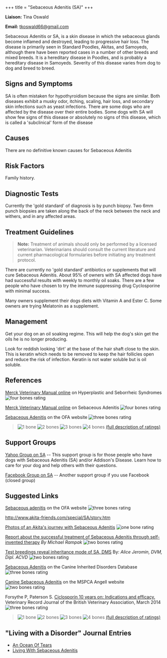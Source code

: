 +++
title = "Sebaceous Adenitis (SA)"
+++

**Liaison:** Tina Oswald

**Email:** <tkoswald66@gmail.com>



Sebaceous Adenitis or SA, is a skin disease in which the sebaceous
glands become inflamed and destroyed, leading to progressive hair loss.
The disease is primarily seen in Standard Poodles, Akitas, and Samoyeds,
although there have been reported cases in a number of other breeds and
mixed breeds. It is a hereditary disease in Poodles, and is probably a
hereditary disease in Samoyeds. Severity of this disease varies from dog
to dog and breed to breed.




Signs and Symptoms
------------------



SA is often mistaken for hypothyroidism because the signs are similar.
Both diseases exhibit a musky odor, itching, scaling, hair loss, and
secondary skin infections such as yeast infections.  There are some dogs
who are affected by the disease over their entire bodies.  Some dogs
with SA will show few signs of this disease or absolutely no signs of
this disease, which is called a 'subclinical' form of the disease

Causes
------

There are no definitive known causes for Sebaceous Adenitis

Risk Factors
------------

Family history.



Diagnostic Tests
----------------

Currently the 'gold standard' of diagnosis is by punch biopsy.  Two 6mm
punch biopsies are taken along the back of the neck between the neck and
withers, and in any affected areas.

Treatment Guidelines
--------------------

> **Note:** Treatment of animals should only be performed by a licensed
> veterinarian. Veterinarians should consult the current literature and
> current pharmacological formularies before initiating any treatment
> protocol.

There are currently no 'gold standard' antibiotics or supplements that
will cure Sebaceous Adenitis.   About 95% of owners with SA affected
dogs have had successful results with weekly to monthly oil soaks.
There are a few people who have chosen to try the immune suppressing
drug Cyclosporine with minimal success.



Many owners supplement their dogs diets with Vitamin A and Ester C.
Some owners are trying Melatonin as a supplement.

Management
----------



Get your dog on an oil soaking regime.  This will help the dog's skin
get the oils he is no longer producing.



Look for reddish looking 'dirt' at the base of the hair shaft close to
the skin.  This is keratin which needs to be removed to keep the hair
follicles open and reduce the risk of infection.  Keratin is not water
soluble but is oil soluble.

References
----------

[Merck Veterinary Manual
online](http://www.merckvetmanual.com/mvm/integumentary_system/congenital_and_inherited_anomalies_of_the_integumentary_system/hyperplastic_and_seborrheic_syndromes.html) on
Hyperplastic and Seborrheic Syndromes ![four bones
rating](/img/4-bones.gif)

[Merck Veterinary Manual
online](http://www.merckvetmanual.com/mvm/eye_and_ear/diseases_of_the_pinna/sebaceous_adenitis.html)
on Sebaceous Adenitis ![four bones
rating](/img/4-bones.gif)

[Sebaceous
Adenitis](https://www.ofa.org/diseases/other-diseases/sebaceous-adenitis)
on the OFA website ![three bones
rating](/img/3-bones.gif)






> ![1 bone](/img/1-bone.gif)
> ![2 bones](/img/2-bones.gif)
> ![3 bones](/img/3-bones.gif)
> ![4 bones](/img/4-bones.gif)
> [(full description of ratings)](/diseases/ratings-what-do-they-mean)

Support Groups
--------------



[Yahoo Group on
SA](https://groups.yahoo.com/neo/groups/SA_Addisons/info)  \--
This support group is for those people who have dogs with Sebaceous
Adenitis (SA) and/or Addison's Disease. Learn how to care for your dog
and help others with their questions.



[Facebook Group on
SA](https://www.facebook.com/groups/1037582446280841/)
\-- Another support group if you use Facebook (closed group)

Suggested Links
---------------

[Sebaceous
adenitis](https://www.ofa.org/diseases/other-diseases/sebaceous-adenitis)
on the OFA website ![three bones
rating](/img/3-bones.gif)

<http://www.akita-friends.com/special/SA/story.htm>

[Photos of an Akita's journey with Sebaceous
Adenitis](http://www.akita-friends.com/special/SA/story.htm) ![one bone
rating](/img/1-bone.gif)

[Report about the successful treatment of Sebaceous Adenitis through
self-invented therapy](http://www.akita-friends.com/special/satreat.htm)
*By Michael Rampak* ![two bones
rating](/img/2-bones.gif)

[Test breedings reveal inheritance mode of SA,
DMS](http://veterinarynews.dvm360.com/test-breedings-reveal-inheritance-mode-sa-dms)
By: *Alice Jeromin, DVM, Dipl. ACVD* ![two bones
rating](/img/2-bones.gif)

[Sebaceous
Adenitis](http://cidd.discoveryspace.ca/disorder/sebaceous-adenitis.html)
on the Canine Inherited Disorders Database ![three bones
rating](/img/3-bones.gif)

[Canine Sebaceous
Adenitis](https://www.mspca.org/angell_services/canine-sebaceous-adenitis)
on the MSPCA Angell website ![two bones
rating](/img/2-bones.gif)





Forsythe P, Paterson S.  [Ciclosporin 10 years on:  Indications and
efficacy. ](http://veterinaryrecord.bmj.com/content/vetrec/174/Suppl_2/13.full.pdf)
Veterinary Record Journal of the British Veterinary Association, March
2014  ![three bones
rating](/img/3-bones.gif)











> ![1 bone](/img/1-bone.gif)
> ![2 bones](/img/2-bones.gif)
> ![3 bones](/img/3-bones.gif)
> ![4 bones](/img/4-bones.gif)
> [(full description of ratings)](/diseases/ratings-what-do-they-mean)



"Living with a Disorder" Journal Entries
----------------------------------------

- [An Ocean Of Tears](/diseases/sebaceous-adenitis-sa-an-ocean-of-tears)
- [Living With Sebaceous Adenitis](/diseases/sebaceous-adenitis-sa-living-with)
